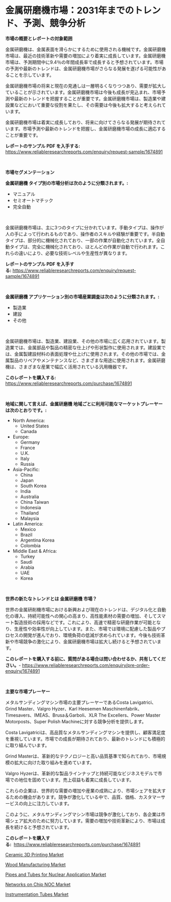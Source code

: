 <p><h1>金属研磨機市場：2031年までのトレンド、予測、競争分析</h1></p><p><strong>市場の概要とレポートの対象範囲</strong></p>
<p><p>金属研磨機は、金属表面を滑らかにするために使用される機械です。金属研磨機市場は、最近の技術革新や需要の増加により着実に成長しています。金属研磨機市場は、予測期間中に9.4％の年間成長率で成長すると予想されています。市場の予測や最新のトレンドは、金属研磨機市場がさらなる発展を遂げる可能性があることを示しています。</p><p>金属研磨機市場の将来と現在の見通しは一層明るくなりつつあり、需要が拡大していることが示されています。金属研磨機市場は今後も成長が見込まれ、市場予測や最新のトレンドを把握することが重要です。金属研磨機市場は、製造業や建設業などにおいて重要な役割を果たし、その需要は今後も拡大すると考えられています。</p><p>金属研磨機市場は着実に成長しており、将来に向けてさらなる発展が期待されています。市場予測や最新のトレンドを把握し、金属研磨機市場の成長に適応することが重要です。</p></p>
<p><strong>レポートのサンプル PDF を入手する:</strong> <a href="https://www.reliableresearchreports.com/enquiry/request-sample/1674891">https://www.reliableresearchreports.com/enquiry/request-sample/1674891</a></p>
<p>&nbsp;</p>
<p><strong>市場セグメンテーション</strong></p>
<p><strong>金属研磨機 タイプ別の市場分析は次のように分類されます。:</strong></p>
<p><ul><li>マニュアル</li><li>セミオートマチック</li><li>完全自動</li></ul></p>
<p>&nbsp;</p>
<p><p>金属研磨機市場は、主に3つのタイプに分かれています。手動タイプは、操作が人の手によって行われるものであり、操作者のスキルや経験が重要です。半自動タイプは、部分的に機械化されており、一部の作業が自動化されています。全自動タイプは、完全に機械化されており、ほとんどの作業が自動で行われます。これらの違いにより、必要な技術レベルや生産性が異なります。</p></p>
<p><strong>レポートのサンプル PDF を入手する:</strong>&nbsp;<a href="https://www.reliableresearchreports.com/enquiry/request-sample/1674891">https://www.reliableresearchreports.com/enquiry/request-sample/1674891</a></p>
<p>&nbsp;</p>
<p><strong> 金属研磨機 アプリケーション別の市場産業調査は次のように分類されます。:</strong></p>
<p><ul><li>製造業</li><li>建設</li><li>その他</li></ul></p>
<p>&nbsp;</p>
<p><p>金属研磨機市場は、製造業、建設業、その他の市場に広く応用されています。製造業では、金属部品や製品の精密な仕上げや形状製作に使用されます。建設業では、金属製建設材料の表面処理や仕上げに使用されます。その他の市場では、金属製品のリペアやメンテナンスなど、さまざまな用途に使用されます。金属研磨機は、さまざまな産業で幅広く活用されている汎用機器です。</p></p>
<p><strong>このレポートを購入する:</strong>&nbsp; <a href="https://www.reliableresearchreports.com/purchase/1674891">https://www.reliableresearchreports.com/purchase/1674891</a></p>
<p>&nbsp;</p>
<p><strong>地域に関して言えば、金属研磨機 地域ごとに利用可能なマーケットプレーヤーは次のとおりです。:</strong></p>
<p><ul>
    <li>
        North America:
        <ul>
            <li>United States</li>
            <li>Canada</li>
        </ul>
    </li>
    <li>
        Europe:
        <ul>
            <li>Germany</li>
            <li>France</li>
            <li>U.K.</li>
            <li>Italy</li>
            <li>Russia</li>
        </ul>
    </li>
    <li>
        Asia-Pacific:
        <ul>
            <li>China</li>
            <li>Japan</li>
            <li>South Korea</li>
            <li>India</li>
            <li>Australia</li>
            <li>China Taiwan</li>
            <li>Indonesia</li>
            <li>Thailand</li>
            <li>Malaysia</li>
        </ul>
    </li>
    <li>
        Latin America:
        <ul>
            <li>Mexico</li>
            <li>Brazil</li>
            <li>Argentina Korea</li>
            <li>Colombia</li>
        </ul>
    </li>
    <li>
        Middle East & Africa:
        <ul>
            <li>Turkey</li>
            <li>Saudi</li>
            <li>Arabia</li>
            <li>UAE</li>
            <li>Korea</li>
        </ul>
    </li>
    </ul></p>
<p>&nbsp;</p>
<p><strong>世界の新たなトレンドとは 金属研磨機 市場？</strong></p>
<p><p>世界の金属研削機市場における新興および現在のトレンドは、デジタル化と自動化の導入、持続可能性への関心の高まり、高性能素材の需要の増加、そしてスマート製造技術の採用などです。これにより、高速で精密な研磨作業が可能となり、生産性や効率性が向上しています。また、市場では環境に配慮した製品やプロセスの開発が進んでおり、環境負荷の低減が求められています。今後も技術革新や市場競争の激化により、金属研磨機市場は拡大し続けると予想されています。</p></p>
<p><strong>このレポートを購入する前に、質問がある場合は問い合わせるか、共有してください。</strong>- <a href="https://www.reliableresearchreports.com/enquiry/pre-order-enquiry/1674891">https://www.reliableresearchreports.com/enquiry/pre-order-enquiry/1674891</a></p>
<p>&nbsp;</p>
<p><strong>主要な市場プレーヤー</strong></p>
<p><p>メタルサンディングマシン市場の主要プレーヤーであるCosta Lavigatrici、Grind Master、Valgro Hyzer、Karl Heesemen Maschinenfabrik、Timesavers、IMEAS、Brusa＆Garboli、XLR The Excellers、Power Master Motorposts、Super Polish Machineに対する競争分析を提供します。 </p><p>Costa Lavigatriciは、高品質なメタルサンディングマシンを提供し、顧客満足度を重視しています。市場での成長が期待されており、最新のトレンドにも積極的に取り組んでいます。</p><p>Grind Masterは、革新的なテクノロジーと高い品質基準で知られており、市場規模の拡大に向けた取り組みを進めています。</p><p>Valgro Hyzerは、革新的な製品ラインナップと持続可能なビジネスモデルで市場での地位を固めています。売上収益も着実に成長しています。</p><p>これらの企業は、世界的な需要の増加や産業の成熟により、市場シェアを拡大するための機会があります。競争が激化している中で、品質、価格、カスタマーサービスの向上に注力しています。</p><p>このように、メタルサンディングマシン市場は競争が激化しており、各企業は市場シェア拡大のために努力しています。需要の増加や技術革新により、市場は成長を続けると予想されています。</p></p>
<p><strong>このレポートを購入する:</strong>&nbsp;&nbsp;<a href="https://www.reliableresearchreports.com/purchase/1674891">https://www.reliableresearchreports.com/purchase/1674891</a></p>
<p><p><a href="https://view.publitas.com/reportprime-1/ceramic-3d-printing-market-size-global-industry-overview-market-segmentation-and-forecast-2024-to-2031/">Ceramic 3D Printing Market</a></p><p><a href="https://view.publitas.com/reportprime-1/wood-manufacturing-market-research-report-provides-thorough-industry-overview-which-offers-an-in-depth-analysis-of-product-trends-and-new-market-divisions/">Wood Manufacturing Market</a></p><p><a href="https://woozy-pyroraptor-a1f.notion.site/Global-Pipes-and-Tubes-for-Nuclear-Application-Market-Size-and-Market-Trends-Insights-and-Projectio-ca3bf805c92b4cabb0fe46b1f5f2bf87">Pipes and Tubes for Nuclear Application Market</a></p><p><a href="https://github.com/Glendatilghmankmgz0rbhwpy/Market-Research-Report-List-1/blob/main/networks-on-chip-noc-market.md">Networks on Chip NOC Market</a></p><p><a href="https://rainy-horn-d69.notion.site/Instrumentation-Tubes-Market-Size-Growth-and-Forecast-from-2024-2031-79f786a53f384f468e896b18285363f6">Instrumentation Tubes Market</a></p></p>